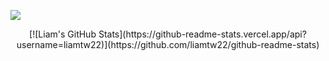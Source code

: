 ![](https://komarev.com/ghpvc/?username=liamtw22&style=flat)
<p align="center">
[![Liam's GitHub Stats](https://github-readme-stats.vercel.app/api?username=liamtw22)](https://github.com/liamtw22/github-readme-stats)
</p>
